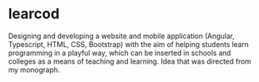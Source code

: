 # learcod
Designing and developing a website and mobile application (Angular, Typescript, HTML, CSS, Bootstrap) with the aim of helping students learn programming in a playful way, which can be inserted in schools and colleges as a means of teaching and learning. Idea that was directed from my monograph.
